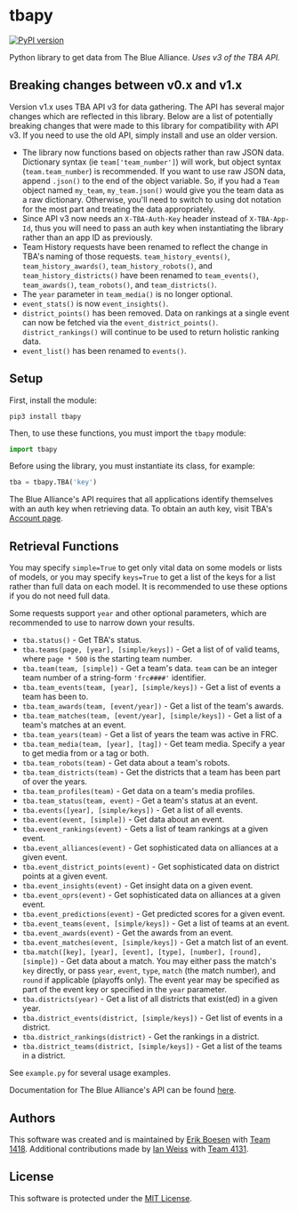 # tbapy

[![PyPI version](https://badge.fury.io/py/tbapy.svg)](https://badge.fury.io/py/tbapy)

Python library to get data from The Blue Alliance. _Uses v3 of the TBA API._

## Breaking changes between v0.x and v1.x
Version v1.x uses TBA API v3 for data gathering. The API has several major changes which are reflected in this library. Below are a list of potentially breaking changes that were made to this library for compatibility with API v3. If you need to use the old API, simply install and use an older version.
* The library now functions based on objects rather than raw JSON data. Dictionary syntax (ie `team['team_number']`) will work, but object syntax (`team.team_number`) is recommended. If you want to use raw JSON data, append `.json()` to the end of the object variable. So, if you had a `Team` object named `my_team`, `my_team.json()` would give you the team data as a raw dictionary. Otherwise, you'll need to switch to using dot notation for the most part and treating the data appropriately.
* Since API v3 now needs an `X-TBA-Auth-Key` header instead of `X-TBA-App-Id`, thus you will need to pass an auth key when instantiating the library rather than an app ID as previously.
* Team History requests have been renamed to reflect the change in TBA's naming of those requests. `team_history_events()`, `team_history_awards()`, `team_history_robots()`, and `team_history_districts()` have been renamed to `team_events()`, `team_awards()`, `team_robots()`, and `team_districts()`.
* The `year` parameter in `team_media()` is no longer optional.
* `event_stats()` is now `event_insights()`.
* `district_points()` has been removed. Data on rankings at a single event can now be fetched via the `event_district_points()`. `district_rankings()` will continue to be used to return holistic ranking data.
* `event_list()` has been renamed to `events()`.

## Setup
First, install the module:

    pip3 install tbapy

Then, to use these functions, you must import the `tbapy` module:

```py
import tbapy
```

Before using the library, you must instantiate its class, for example:

```py
tba = tbapy.TBA('key')
```

The Blue Alliance's API requires that all applications identify themselves with an auth key when retrieving data. To obtain an auth key, visit TBA's [Account page](https://www.thebluealliance.com/account).


## Retrieval Functions
You may specify `simple=True` to get only vital data on some models or lists of models, or you may specify `keys=True` to get a list of the keys for a list rather than full data on each model. It is recommended to use these options if you do not need full data.

Some requests support `year` and other optional parameters, which are recommended to use to narrow down your results.
* `tba.status()` - Get TBA's status.
* `tba.teams(page, [year], [simple/keys])` - Get a list of of valid teams, where `page * 500` is the starting team number.
* `tba.team(team, [simple])` - Get a team's data. `team` can be an integer team number of a string-form `'frc####'` identifier.
* `tba.team_events(team, [year], [simple/keys])` - Get a list of events a team has been to.
* `tba.team_awards(team, [event/year])` - Get a list of the team's awards.
* `tba.team_matches(team, [event/year], [simple/keys])` - Get a list of a team's matches at an event.
* `tba.team_years(team)` - Get a list of years the team was active in FRC.
* `tba.team_media(team, [year], [tag])` - Get team media. Specify a year to get media from or a tag or both.
* `tba.team_robots(team)` - Get data about a team's robots.
* `tba.team_districts(team)` - Get the districts that a team has been part of over the years.
* `tba.team_profiles(team)` - Get data on a team's media profiles.
* `tba.team_status(team, event)` - Get a team's status at an event.
* `tba.events([year], [simple/keys])` - Get a list of all events.
* `tba.event(event, [simple])` - Get data about an event.
* `tba.event_rankings(event)` - Gets a list of team rankings at a given event.
* `tba.event_alliances(event)` - Get sophisticated data on alliances at a given event.
* `tba.event_district_points(event)` - Get sophisticated data on district points at a given event.
* `tba.event_insights(event)` - Get insight data on a given event.
* `tba.event_oprs(event)` - Get sophisticated data on alliances at a given event.
* `tba.event_predictions(event)` - Get predicted scores for a given event.
* `tba.event_teams(event, [simple/keys])` - Get a list of teams at an event.
* `tba.event_awards(event)` - Get the awards from an event.
* `tba.event_matches(event, [simple/keys])` - Get a match list of an event.
* `tba.match([key], [year], [event], [type], [number], [round], [simple])` - Get data about a match. You may either pass the match's `key` directly, or pass `year`, `event`, `type`, `match` (the match number), and `round` if applicable (playoffs only). The event year may be specified as part of the event key or specified in the `year` parameter.
* `tba.districts(year)` - Get a list of all districts that exist(ed) in a given year.
* `tba.district_events(district, [simple/keys])` - Get list of events in a district.
* `tba.district_rankings(district)` - Get the rankings in a district.
* `tba.district_teams(district, [simple/keys])` - Get a list of the teams in a district.

See `example.py` for several usage examples.

Documentation for The Blue Alliance's API can be found [here](https://www.thebluealliance.com/apidocs).

## Authors
This software was created and is maintained by [Erik Boesen](https://github.com/ErikBoesen) with [Team 1418](https://github.com/frc1418). Additional contributions made by [Ian Weiss](https://github.com/endreman0) with [Team 4131](https://github.com/FRC4131).

## License
This software is protected under the [MIT License](LICENSE).

